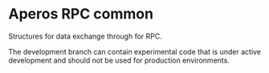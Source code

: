 # Aperos RPC common

Structures for data exchange through for RPC.

The development branch can contain experimental code that is under
active development and should not be used for production environments.

